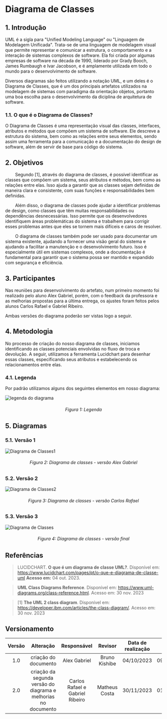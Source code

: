 # Diagrama de Classes

## 1. Introdução

UML é a sigla para "Unified Modeling Language" ou "Linguagem de Modelagem Unificada". Trata-se de uma linguagem de modelagem visual que permite representar e comunicar a estrutura, o comportamento e a interação de sistemas complexos de software. Ela foi criada por algumas empresas de software na década de 1990, liderado por Grady Booch, James Rumbaugh e Ivar Jacobson, e é amplamente utilizada em todo o mundo para o desenvolvimento de software.

Diversos diagramas são feitos utilizando a notação UML, e um deles é o Diagrama de Classes, que é um dos principais artefatos utilizados na modelagem de sistemas com paradigma da orientação objetos, portanto uma boa escolha para o desenvolvimento da diciplina de arquitetura de software.

### 1.1. O que é o Diagrama de Classes?

O Diagrama de Classes é uma representação visual das classes, interfaces, atributos e métodos que compõem um sistema de software. Ele descreve a estrutura do sistema, bem como as relações entre seus elementos, sendo assim uma ferramenta para a comunicação e a documentação do design de software, além de servir de base para código do sistema.

## 2. Objetivos

&emsp;&emsp; Segundo [1], através do diagrama de classes, é possível identificar as classes que compõem um sistema, seus atributos e métodos, bem como as relações entre elas. Isso ajuda a garantir que as classes sejam definidas de maneira clara e consistente, com suas funções e responsabilidades bem definidas.

&emsp;&emsp; Além disso, o diagrama de classes pode ajudar a identificar problemas de design, como classes que têm muitas responsabilidades ou dependências desnecessárias. Isso permite que os desenvolvedores identifiquem áreas problemáticas do sistema e trabalhem para corrigir esses problemas antes que eles se tornem mais difíceis e caros de resolver.

&emsp;&emsp; O diagrama de classes também pode ser usado para documentar um sistema existente, ajudando a fornecer uma visão geral do sistema e ajudando a facilitar a manutenção e o desenvolvimento futuro. Isso é especialmente útil em sistemas complexos, onde a documentação é fundamental para garantir que o sistema possa ser mantido e expandido com segurança e eficiência.

## 3. Participantes

Nas reuniões para desenvolvimento do artefato, num primeiro momento foi realizado pelo aluno Alex Gabriel, porém, com o feedback da professora e as melhorias propostas para a última entrega, os ajustes foram feitos pelos alunos Carlos Rafael e Gabriel Ribeiro.

Ambas versões do diagrama poderão ser vistas logo a seguir.


## 4. Metodologia

No processo de criação do nosso diagrama de classes, iniciamos identificando as classes potenciais envolvidas no fluxo de troca e devolução. A seguir, utilizamos a ferramenta Lucidchart para desenhar essas classes, especificando seus atributos e estabelecendo os relacionamentos entre elas. 

### 4.1. Legenda
Por padrão utilizamos alguns dos seguintes elementos em nosso diagrama:

![legenda do diagrama](../Assets/legenda_diagrama_de_classes.png)
<h6 align = "center">Figura 1: Legenda</h6>


## 5. Diagramas
### 5.1. Versão 1

![Diagrama de Classes1](../Assets/modelagem/diagramaClasse/class_diagram_v1.png)

<h6 align = "center">Figura 2: Diagrama de classes - versão Alex Gabriel</h6>

### 5.2. Versão 2

![Diagrama de Classes2](../Assets/modelagem/diagramaClasse/class_diagram_v2.png)

<h6 align = "center">Figura 3: Diagrama de classes - versão Carlos Rafael</h6>

### 5.3. Versão 3
![Diagrama de Classes](../Assets/complete_diagram.png)

<h6 align = "center">Figura 4: Diagrama de classes - versão final</h6>

## Referências

> LUCIDCHART. **O que é um diagrama de classe UML?**. Disponível em: https://www.lucidchart.com/pages/pt/o-que-e-diagrama-de-classe-uml **Acesso em:** 04 out. 2023.

> **UML Class Diagrams Reference**. Disponível em: https://www.uml-diagrams.org/class-reference.html. Acesso em: 30 nov. 2023

> [1] **The UML 2 class diagram**. Disponível em: https://developer.ibm.com/articles/the-class-diagram/. Acesso em: 30 nov. 2023

## Versionamento

| Versão |               Alteração               |  Responsável  |    Revisor    | Data de realização | Data de revisão |
| :----: | :-----------------------------------: | :-----------: | :-----------: | :----------------: | :-------------: |
|  1.0   |         criação do documento          | Alex Gabriel  | Bruno Kishibe |     04/10/2023     |   09/10/2023    |
|  2.0   | criação da segunda versão do diagrama e melhorias no documento | Carlos Rafael e Gabriel Ribeiro |  Matheus Costa  |     30/11/2023     |   01/12/2023     |
